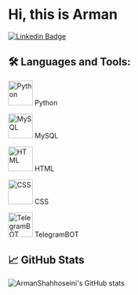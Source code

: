 # Hi, this is Arman 
[![Linkedin Badge](https://img.shields.io/badge/-ArmanShahhoseini-blue?style=flat-square&logo=Linkedin&logoColor=white&link=https://www.linkedin.com/in/arman-shahhoseini-60a510300/)](https://www.linkedin.com/in/arman-shahhoseini-60a510300)

## 🛠️ Languages and Tools:

<img src="https://camo.githubusercontent.com/3ecea32f70403db71ae4c3818d5c64f3c0cf6a634c52224e3c3f4d7de2032a0e/68747470733a2f2f75706c6f61642e77696b696d656469612e6f72672f77696b6970656469612f636f6d6d6f6e732f7468756d622f302f30612f507974686f6e2e7376672f31383070782d507974686f6e2e7376672e706e67" alt="Python" width="50" height="50"/> Python  

<img src="https://camo.githubusercontent.com/5cfffdf01d71df29ad63ff1b76fe427c33daeaaf47cf20eecdad16bd81d78c1e/68747470733a2f2f7777772e646576656c6f7065722e636f6d2f77702d636f6e74656e742f75706c6f6164732f323032312f31302f4d7953514c2d44617461626173652d5475746f7269616c732e706e67" alt="MySQL" width="50" height="50"/> MySQL

<img src="https://i.ibb.co/fF6d0Tq/492-html5-removebg-preview.png" alt="HTML" width="50" height="50"/> HTML

<img src="https://i.ibb.co/vD6TmBM/CSS3-logo-and-wordmark-svg-removebg-preview.png" alt="CSS" width="50" height="50"/> CSS

<img src="https://i.ibb.co/N20WTtz/kisspng-telegram-bot-api-security-token-internet-bot-chatb-5af9813f13c5c9-969774171526300991081-remo.png" alt="TelegramBOT" width="50" height="50"/> TelegramBOT

## 📈 GitHub Stats

![ArmanShahhoseini's GitHub stats](https://github-readme-stats.vercel.app/api?username=arman-shahhoseini&show_icons=true&theme=radical)

